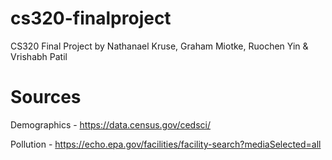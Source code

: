 # cs320-finalproject
CS320 Final Project by Nathanael Kruse, Graham Miotke, Ruochen Yin &amp; Vrishabh Patil


# Sources
Demographics - https://data.census.gov/cedsci/

Pollution - https://echo.epa.gov/facilities/facility-search?mediaSelected=all
